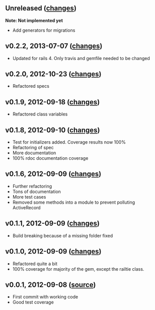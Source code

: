 Unreleased ([changes](https://github.com/shadabahmed/multi_config/compare/v0.2.2...master))
-------------------
**Note: Not implemented yet**
  * Add generators for migrations

v0.2.2, 2013-07-07 ([changes](https://github.com/shadabahmed/multi_config/compare/v0.2.0...v0.2.2))
-------------------
  * Updated for rails 4. Only travis and gemfile needed to be changed

v0.2.0, 2012-10-23 ([changes](https://github.com/shadabahmed/multi_config/compare/v0.1.9...v0.2.0))
-------------------
  * Refactored specs

v0.1.9, 2012-09-18 ([changes](https://github.com/shadabahmed/multi_config/compare/v0.1.8...v0.1.9))
-------------------
  * Refactored class variables

v0.1.8, 2012-09-10 ([changes](https://github.com/shadabahmed/multi_config/compare/v0.1.6...v0.1.8))
-------------------
  * Test for initializers added. Coverage results now 100%
  * Refactoring of spec
  * More documentation
  * 100% rdoc documentation coverage

v0.1.6, 2012-09-09 ([changes](https://github.com/shadabahmed/multi_config/compare/v0.1.1...v0.1.6))
-------------------
  * Further refactoring
  * Tons of documentation
  * More test cases
  * Removed some methods into a module to prevent polluting ActiveRecord

v0.1.1, 2012-09-09 ([changes](https://github.com/shadabahmed/multi_config/compare/v0.1.0...v0.1.1))
-------------------
  * Build breaking because of a missing folder fixed

v0.1.0, 2012-09-09 ([changes](https://github.com/shadabahmed/multi_config/compare/v0.0.1...v0.1.0))
-------------------
  * Refactored quite a bit
  * 100% coverage for majority of the gem, except the railtie class.

v0.0.1, 2012-09-08 ([source](https://github.com/shadabahmed/multi_config/tree/53bf0b63f8e217379459b83b173c319039d6edc0))
-------------------
  * First commit with working code
  * Good test coverage
